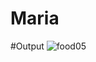 # Maria

#Output
![food05](https://user-images.githubusercontent.com/91364700/200744621-c59e095d-9706-4e10-9a1d-fe8dba98d03b.jpg)
